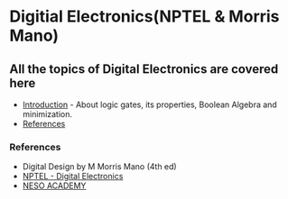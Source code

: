 # Digitial Electronics(NPTEL & Morris Mano)

## All the topics of Digital Electronics are covered here

* [Introduction](/Digital%20Electronics/Topics/introduction.md) - About logic gates, its properties, Boolean Algebra and minimization.
* [References](/Digital%20Electronics/digital_electronics.md#References)

### References

* Digital Design by M Morris Mano (4th ed)
* [NPTEL - Digital Electronics](https://www.youtube.com/playlist?list=PL803563859BF7ED8C)
* [NESO ACADEMY](https://www.youtube.com/playlist?list=PLBlnK6fEyqRjMH3mWf6kwqiTbT798eAOm)
